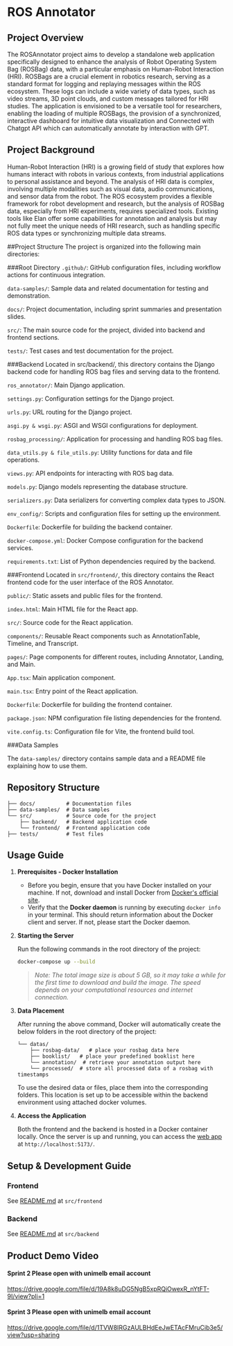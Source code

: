 # ROS Annotator
## Project Overview
The ROSAnnotator project aims to develop a standalone web application specifically designed to enhance the analysis of Robot Operating System Bag (ROSBag) data, with a particular emphasis on Human-Robot Interaction (HRI). ROSBags are a crucial element in robotics research, serving as a standard format for logging and replaying messages within the ROS ecosystem. These logs can include a wide variety of data types, such as video streams, 3D point clouds, and custom messages tailored for HRI studies. The application is envisioned to be a versatile tool for researchers, enabling the loading of multiple ROSBags, the provision of a synchronized, interactive dashboard for intuitive data visualization and Connected with Chatgpt API which can automatically annotate by interaction with GPT.

## Project Background
Human-Robot Interaction (HRI) is a growing field of study that explores how humans interact with robots in various contexts, from industrial applications to personal assistance and beyond. The analysis of HRI data is complex, involving multiple modalities such as visual data, audio communications, and sensor data from the robot. The ROS ecosystem provides a flexible framework for robot development and research, but the analysis of ROSBag data, especially from HRI experiments, requires specialized tools. Existing tools like Elan offer some capabilities for annotation and analysis but may not fully meet the unique needs of HRI research, such as handling specific ROS data types or synchronizing multiple data streams.

##Project Structure
The project is organized into the following main directories:

###Root Directory
```.github/```: GitHub configuration files, including workflow actions for continuous integration.

```data-samples/```: Sample data and related documentation for testing and demonstration.

```docs/```: Project documentation, including sprint summaries and presentation slides.

```src/```: The main source code for the project, divided into backend and frontend sections.

```tests/```: Test cases and test documentation for the project.

###Backend
Located in src/backend/, this directory contains the Django backend code for handling ROS bag files and serving data to the frontend.

```ros_annotator/```: Main Django application.

```settings.py```: Configuration settings for the Django project.

```urls.py```: URL routing for the Django project.

```asgi.py & wsgi.py```: ASGI and WSGI configurations for deployment.

```rosbag_processing/```: Application for processing and handling ROS bag files.

```data_utils.py & file_utils.py```: Utility functions for data and file operations.

```views.py```: API endpoints for interacting with ROS bag data.

```models.py```: Django models representing the database structure.

```serializers.py```: Data serializers for converting complex data types to JSON.

```env_config/```: Scripts and configuration files for setting up the environment.

```Dockerfile```: Dockerfile for building the backend container.

```docker-compose.yml```: Docker Compose configuration for the backend services.

```requirements.txt```: List of Python dependencies required by the backend.

###Frontend
Located in ```src/frontend/```, this directory contains the React frontend code for the user interface of the ROS Annotator.

```public/```: Static assets and public files for the frontend.

```index.html```: Main HTML file for the React app.

```src/```: Source code for the React application.

```components/```: Reusable React components such as AnnotationTable, Timeline, and Transcript.

```pages/```: Page components for different routes, including Annotator, Landing, and Main.

```App.tsx```: Main application component.

```main.tsx```: Entry point of the React application.

```Dockerfile```: Dockerfile for building the frontend container.

```package.json```: NPM configuration file listing dependencies for the frontend.

```vite.config.ts```: Configuration file for Vite, the frontend build tool.

###Data Samples

The ```data-samples/``` directory contains sample data and a README file explaining how to use them.


## Repository Structure

```
├── docs/          # Documentation files
├── data-samples/  # Data samples
└── src/           # Source code for the project
    ├── backend/   # Backend application code
    └── frontend/  # Frontend application code
├── tests/         # Test files
```

## Usage Guide

1. **Prerequisites - Docker Installation**

   - Before you begin, ensure that you have Docker installed on your machine. If not, download and install Docker from [Docker's official site](https://www.docker.com/get-started).
   - Verify that the **Docker daemon** is running by executing `docker info` in your terminal. This should return information about the Docker client and server. If not, please start the Docker daemon.

2. **Starting the Server**

   Run the following commands in the root directory of the project:

   ```bash
   docker-compose up --build
   ```

   > _Note: The total image size is about 5 GB, so it may take a while for the first time to download and build the image. The speed depends on your computational resources and internet connection._

3. **Data Placement**

   After running the above command, Docker will automatically create the below folders in the root directory of the project:

   ```
   └── datas/
       ├── rosbag-data/   # place your rosbag data here
       ├── booklist/   # place your predefined booklist here
       └── annotation/  # retrieve your annotation output here
       └── processed/  # store all processed data of a rosbag with timestamps
   ```

   To use the desired data or files, place them into the corresponding folders. This location is set up to be accessible within the backend environment using attached docker volumes.

4. **Access the Application**

   Both the frontend and the backend is hosted in a Docker container locally. Once the server is up and running, you can access the [web app](http://localhost:5173/) at `http://localhost:5173/`.

## Setup & Development Guide

### Frontend

See [README.md](https://github.com/COMP90082-2024-SM1/ros-annotator/tree/main/src/frontend#readme) at <code>src/frontend</code>

### Backend

See [README.md](https://github.com/COMP90082-2024-SM1/ros-annotator/blob/main/src/backend/readme.md) at <code>src/backend</code>

## Product Demo Video

#### Sprint 2 Please open with unimelb email account
https://drive.google.com/file/d/19A8k8uDG5NgB5xpRQiOwexR_nYtFT-9I/view?pli=1


#### Sprint 3 Please open with unimelb email account
https://drive.google.com/file/d/1TVW8IRGzAULBHdEeJwETAcFMruCib3e5/view?usp=sharing 

